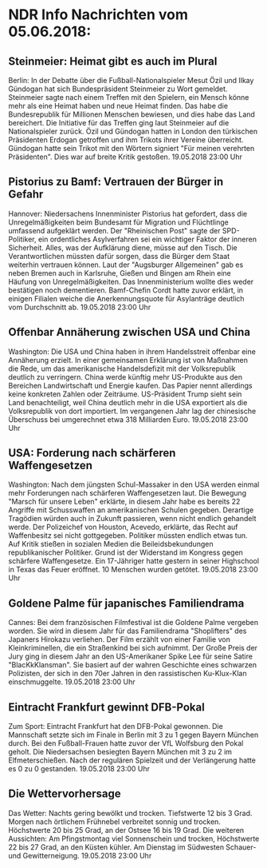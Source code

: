 # NDR Info Nachrichten vom 05.06.2018:


## Steinmeier: Heimat gibt es auch im Plural
Berlin: In der Debatte über die Fußball-Nationalspieler Mesut Özil und Ilkay Gündogan hat sich Bundespräsident Steinmeier zu Wort gemeldet. Steinmeier sagte nach einem Treffen mit den Spielern, ein Mensch könne mehr als eine Heimat haben und neue Heimat finden. Das habe die Bundesrepublik für Millionen Menschen bewiesen, und dies habe das Land bereichert. Die Initiative für das Treffen ging laut Steinmeier auf die Nationalspieler zurück. Özil und Gündogan hatten in London den türkischen Präsidenten Erdogan getroffen und ihm Trikots ihrer Vereine überreicht. Gündogan hatte sein Trikot  mit den Wörtern signiert "Für meinen verehrten Präsidenten". Dies war auf breite Kritik gestoßen. 19.05.2018 23:00 Uhr 

## Pistorius zu Bamf: Vertrauen der Bürger in Gefahr
Hannover:	Niedersachens Innenminister Pistorius hat gefordert, dass die Unregelmäßigkeiten beim Bundesamt für Migration und Flüchtlinge umfassend aufgeklärt werden. Der "Rheinischen Post" sagte der SPD-Politiker, ein ordentliches Asylverfahren sei ein wichtiger Faktor der inneren Sicherheit. Alles, was der Aufklärung diene, müsse auf den Tisch. Die Verantwortlichen müssten dafür sorgen, dass die Bürger dem Staat weiterhin vertrauen können. Laut der "Augsburger Allgemeinen" gab es neben Bremen auch in Karlsruhe, Gießen und Bingen am Rhein eine Häufung von Unregelmäßigkeiten. Das Innenministerium wollte dies weder bestätigen noch dementieren. Bamf-Chefin Cordt hatte zuvor erklärt, in einigen Filialen weiche die Anerkennungsquote für Asylanträge deutlich vom Durchschnitt ab. 19.05.2018 23:00 Uhr 

## Offenbar Annäherung zwischen USA und China
Washington:	Die USA und China haben in ihrem Handelsstreit offenbar eine Annäherung erzielt. In einer gemeinsamen Erklärung ist von Maßnahmen die Rede, um das amerikanische Handelsdefizit mit der Volksrepublik deutlich zu verringern. China werde künftig mehr US-Produkte aus den Bereichen Landwirtschaft und Energie kaufen. Das Papier nennt allerdings keine konkreten Zahlen oder Zeiträume. US-Präsident Trump sieht sein Land benachteiligt, weil China deutlich mehr in die USA exportiert als die Volksrepublik von dort importiert. Im vergangenen Jahr lag der chinesische Überschuss bei umgerechnet etwa 318 Milliarden Euro. 19.05.2018 23:00 Uhr 

## USA: Forderung nach schärferen Waffengesetzen
Washington: Nach dem jüngsten Schul-Massaker in den USA werden einmal mehr Forderungen nach schärferen Waffengesetzen laut. Die Bewegung "Marsch für unsere Leben" erklärte, in diesem Jahr habe es bereits 22 Angriffe mit Schusswaffen an amerikanischen Schulen gegeben. Derartige Tragödien würden auch in Zukunft passieren, wenn nicht endlich gehandelt werde. Der Polizeichef von Houston, Acevedo, erklärte, das Recht auf Waffenbesitz sei nicht gottgegeben. Politiker müssten endlich etwas tun. Auf Kritik stießen in sozialen Medien die Beileidsbekundungen republikanischer Politiker. Grund ist der Widerstand im Kongress gegen schärfere Waffengesetze. Ein 17-Jähriger hatte gestern in seiner Highschool in Texas das Feuer eröffnet. 10 Menschen wurden getötet. 19.05.2018 23:00 Uhr 

## Goldene Palme für japanisches Familiendrama
Cannes:	Bei dem französischen Filmfestival ist die Goldene Palme vergeben worden. Sie wird in diesem Jahr für das Familiendrama "Shoplifters" des Japaners Hirokazu verliehen. Der Film erzählt von einer Familie von Kleinkriminellen, die ein Straßenkind bei sich aufnimmt. Der Große Preis der Jury ging in diesem Jahr an den US-Amerikaner Spike Lee für seine Satire "BlacKkKlansman". Sie basiert auf der wahren Geschichte eines schwarzen Polizisten, der sich in den 70er Jahren in den rassistischen Ku-Klux-Klan einschmuggelte. 19.05.2018 23:00 Uhr 

## Eintracht Frankfurt gewinnt DFB-Pokal
Zum Sport:	Eintracht Frankfurt hat den DFB-Pokal gewonnen. Die Mannschaft setzte sich im Finale in Berlin mit 3 zu 1 gegen Bayern München durch. Bei den Fußball-Frauen hatte zuvor der VfL Wolfsburg den Pokal geholt. Die Niedersachsen besiegten Bayern München mit 3 zu 2 im Elfmeterschießen. Nach der regulären Spielzeit und der Verlängerung hatte es 0 zu 0 gestanden. 19.05.2018 23:00 Uhr 

## Die Wettervorhersage
Das Wetter:
Nachts gering bewölkt und trocken. Tiefstwerte 12 bis 3 Grad. Morgen nach örtlichem Frühnebel verbreitet sonnig und trocken. Höchstwerte 20 bis 25 Grad, an der Ostsee 16 bis 19 Grad. Die weiteren Aussichten: Am Pfingstmontag viel Sonnenschein und trocken, Höchstwerte 22 bis 27 Grad, an den Küsten kühler. Am Dienstag im Südwesten Schauer- und Gewitterneigung. 19.05.2018 23:00 Uhr 
